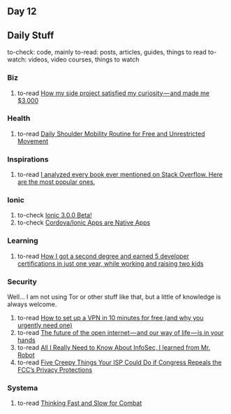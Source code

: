 ## Day 12

## Daily Stuff

  to-check: code, mainly
  to-read: posts, articles, guides, things to read
  to-watch: videos, video courses, things to watch

### Biz

  1. to-read [How my side project satisfied my curiosity — and made me $3,000](https://medium.freecodecamp.com/how-i-made-profit-on-publishing-most-mentioned-books-on-stackoverflow-2914d576e51f)

### Health

  1. to-read [Daily Shoulder Mobility Routine for Free and Unrestricted Movement](https://gmb.io/shoulder-mobility/)

### Inspirations

  1. to-read [I analyzed every book ever mentioned on Stack Overflow. Here are the most popular ones.](https://medium.freecodecamp.com/i-analyzed-every-book-ever-mentioned-on-stack-overflow-here-are-the-most-popular-ones-eee0891f1786)

### Ionic

  1. to-check [Ionic 3.0.0 Beta!](https://forum.ionicframework.com/t/ionic-3-0-0-beta/84540)
  1. to-check [Cordova/Ionic Apps are Native Apps](https://medium.com/@maxlynch/cordova-ionic-apps-are-native-apps-64f9e1a995d9)

### Learning

  1. to-read [How I got a second degree and earned 5 developer certifications in just one year, while working and raising two kids](https://medium.freecodecamp.com/how-i-got-a-second-degree-and-earned-5-developer-certifications-in-just-one-year-while-working-and-2b902ee291ab)

### Security

  Well... I am not using Tor or other stuff like that, but a little of knowledge 
  is always welcome.

  1. to-read [How to set up a VPN in 10 minutes for free (and why you urgently need one)](https://medium.freecodecamp.com/how-to-set-up-a-vpn-in-5-minutes-for-free-and-why-you-urgently-need-one-d5cdba361907)
  1. to-read [The future of the open internet — and our way of life — is in your hands](https://medium.freecodecamp.com/inside-the-invisible-war-for-the-open-internet-dd31a29a3f08)
  1. to-read [All I Really Need to Know About InfoSec, I learned from Mr. Robot](https://medium.freecodecamp.com/all-i-really-need-to-know-about-infosec-i-learned-from-mr-robot-7902cca6d729)
  1. to-read [Five Creepy Things Your ISP Could Do if Congress Repeals the FCC’s Privacy Protections](https://www.eff.org/deeplinks/2017/03/five-creepy-things-your-isp-could-do-if-congress-repeals-fccs-privacy-protections)

### Systema

  1. to-read [Thinking Fast and Slow for Combat](http://www.russianmartialart.com/article_info.php?articles_id=122#.WNqEqtwrLQo)